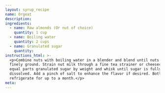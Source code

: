 ```yaml
---
layout: syrup_recipe
name: Orgeat
description:
ingredients:
  - name: Raw almonds (Or nut of choice)
    quantity: 1 cup
  - name: Boiling water
    quantity: 2 cups
  - name: Granulated sugar
    quantity:
instructions_html: >-
  <p>Combine nuts with boiling water in a blender and blend until nuts have been
  finely ground. Strain nut milk through a fine tea strainer or cheesecloth, add
  equal parts granulated sugar by weight and whisk until sugar is fully
  dissolved. Add a pinch of salt to enhance the flavor if desired. Bottle and
  refrigerate for up to a month.</p>
meta:
---
```



